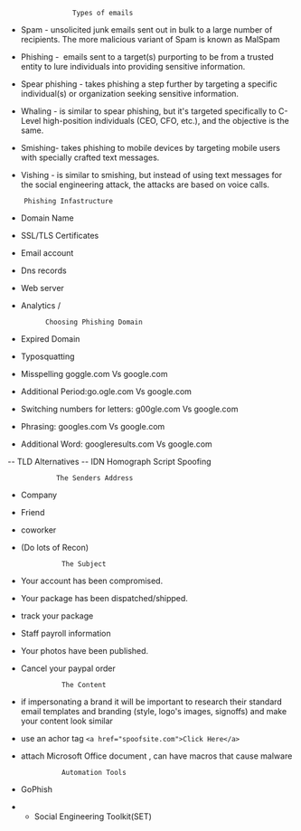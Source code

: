 					Types of emails
-    Spam - unsolicited junk emails sent out in bulk to a large number of recipients. The more malicious variant of Spam is known as MalSpam

-   Phishing -  emails sent to a target(s) purporting to be from a trusted entity to lure individuals into providing sensitive information. 
   
-   Spear phishing - takes phishing a step further by targeting a specific individual(s) or organization seeking sensitive information.  
   
-   Whaling - is similar to spear phishing, but it's targeted specifically to C-Level high-position individuals (CEO, CFO, etc.), and the objective is the same. 
   
-   Smishing- takes phishing to mobile devices by targeting mobile users with specially crafted text messages. 

-   Vishing - is similar to smishing, but instead of using text messages for the social engineering attack, the attacks are based on voice calls.	

<!-- -->
					
		Phishing Infastructure

- Domain Name
- SSL/TLS Certificates
- Email account
- Dns records
- Web server
- Analytics
/


			Choosing Phishing Domain
- Expired Domain
- Typosquatting 
- Misspelling	goggle.com Vs google.com
- Additional 	 Period:go.ogle.com Vs google.com
- Switching 	numbers for letters: g00gle.com Vs google.com
- Phrasing:	 googles.com Vs google.com
- Additional 	 Word: googleresults.com Vs google.com

-- TLD Alternatives
-- IDN Homograph Script Spoofing

				The Senders Address
- Company
- Friend
- coworker
- (Do lots of Recon)

				The Subject
- Your account has been compromised.
- Your package has been dispatched/shipped.
- track your package
- Staff payroll information
- Your photos have been published.
- Cancel your paypal order

				The Content
- if impersonating a brand it will be important to research their standard email templates and branding (style, logo's images, signoffs) and make your content look similar
- use an achor tag `<a href="spoofsite.com">Click Here</a>`
- attach Microsoft Office document , can have macros that cause malware

				Automation Tools
- GoPhish
- - Social Engineering Toolkit(SET)